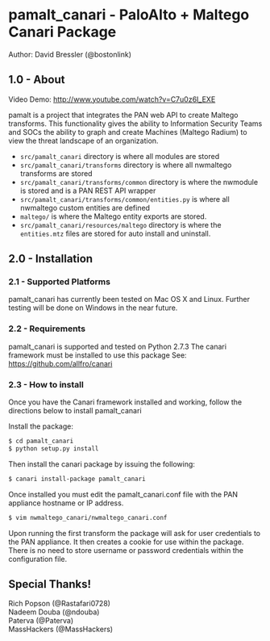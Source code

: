 pamalt_canari - PaloAlto + Maltego Canari Package
=================================================================

Author: David Bressler (@bostonlink)

## 1.0 - About

Video Demo: http://www.youtube.com/watch?v=C7u0z6I_EXE

pamalt is a project that integrates the PAN web API to create Maltego transforms. This functionality gives the ability to Information Security Teams and SOCs the ability to graph and create Machines (Maltego Radium) to view the threat landscape of an organization.

* `src/pamalt_canari` directory is where all modules are stored
* `src/pamalt_canari/transforms` directory is where all nwmaltego transforms are stored
* `src/pamalt_canari/transforms/common` directory is where the nwmodule is stored and is a PAN REST API wrapper
* `src/pamalt_canari/transforms/common/entities.py` is where all nwmaltego custom entities are defined
* `maltego/` is where the Maltego entity exports are stored.
* `src/pamalt_canari/resources/maltego` directory is where the `entities.mtz` files are stored for auto
  install and uninstall.

## 2.0 - Installation

### 2.1 - Supported Platforms
pamalt_canari has currently been tested on Mac OS X and Linux.
Further testing will be done on Windows in the near future.

### 2.2 - Requirements
pamalt_canari is supported and tested on Python 2.7.3
The canari framework must be installed to use this package
See: https://github.com/allfro/canari

### 2.3 - How to install
Once you have the Canari framework installed and working, follow the directions below to install pamalt_canari

Install the package:

```bash
$ cd pamalt_canari
$ python setup.py install
```
Then install the canari package by issuing the following:

```bash
$ canari install-package pamalt_canari
```
Once installed you must edit the pamalt_canari.conf file with the PAN appliance hostname or IP address.

```bash
$ vim nwmaltego_canari/nwmaltego_canari.conf
```
Upon running the first transform the package will ask for user credentials to the PAN appliance.  It then creates a cookie for use within the package.  There is no need to store username or password credentials within the configuration file.

## Special Thanks!

Rich Popson (@Rastafari0728)<br/>
Nadeem Douba (@ndouba)<br/>
Paterva (@Paterva)<br/>
MassHackers (@MassHackers)<br/>
